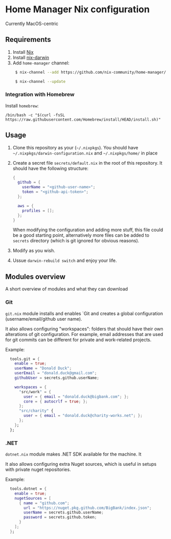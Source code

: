 # Home Manager Nix configuration

Currently MacOS-centric

## Requirements

1. Install [Nix](https://nixos.org/download.html)
2. Install [nix-darwin](https://github.com/LnL7/nix-darwin)
3. Add `home-manager` channel:
   ```bash
    $ nix-channel --add https://github.com/nix-community/home-manager/archive/master.tar.gz home-manager

    $ nix-channel --update
   ```
### Integration with Homebrew

Install `homebrew`:

```
/bin/bash -c "$(curl -fsSL https://raw.githubusercontent.com/Homebrew/install/HEAD/install.sh)"
```

## Usage

1. Clone this repository as your (`~/.nixpkgs`).
   You should have `~/.nixpkgs/darwin-configuration.nix` and `~/.nixpkgs/home/` in place

2. Create a secret file `secrets/default.nix` in the root of this repository. It should have the following structure:

    ```nix
    {
      github = {
        userName = "<github-user-name>";
        token = "<github-api-token>";
      };

      aws = {
        profiles = [];
      };
    }
    ```

    When modifying the configuration and adding more stuff, this file could be a good starting point, alternatively more files can be added to `secrets` directory (which is git ignored for obvious reasons).

3. Modify as you wish.

4. Ussue `darwin-rebuild switch` and enjoy your life.

## Modules overview

A short overview of modules and what they can download

### Git

`git.nix` module installs and enables `Git and creates a global configuration (username/email/github user name).

It also allows configuring "workspaces": folders that should have their own alterations of git configuration.
For example, email addresses that are used for git commits can be different for private and work-related projects.

Example:

```nix
  tools.git = {
    enable = true;
    userName = "Donald Duck";
    userEmail = "donald.duck@gmail.com";
    githubUser = secrets.github.userName;

    workspaces = {
      "src/work" = {
        user = { email = "donald.duck@bigbank.com"; };
        core = { autocrlf = true; };
      };
      "src/charity" {
        user = { email = "donald.duck@charity-works.net"; };
      };
    };
  };
```


### .NET

`dotnet.nix` module makes .NET SDK available for the machine. It

It also allows configuring extra Nuget sources, which is useful in setups with private nuget repositories.

Example:

```nix
  tools.dotnet = {
    enable = true;
    nugetSources = [
      { name = "github.com";
        url = "https://nuget.pkg.github.com/BigBank/index.json";
        userName = secrets.github.userName;
        password = secrets.github.token;
      }
    ];
  };
```
